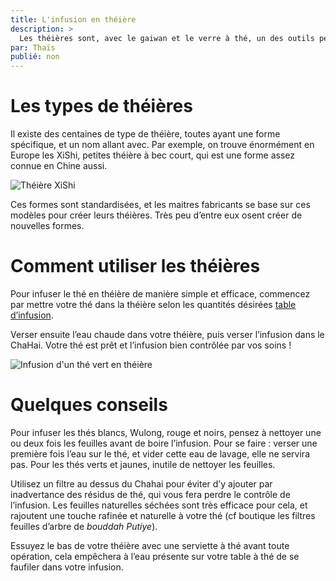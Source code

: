 ```yaml
---
title: L'infusion en théière
description: >
  Les théières sont, avec le gaiwan et le verre à thé, un des outils permettant d’infuser le thé. Elles sont combinées avec un Chahai ainsi qu’une ou plusieurs tasse à thé. Ces trois outils sont indissociables pour préparer un thé à la théière.  
par: Thaïs
publié: non
---
```


# Les types de théières

Il existe des centaines de type de théière, toutes ayant une forme spécifique, et un nom allant avec. Par exemple, on trouve énormément en Europe les XiShi, petites théière à bec court, qui est une forme assez connue en Chine aussi.

![Théière XiShi](/assets/media/西施壶.jpg)

Ces formes sont standardisées, et les maitres fabricants se base sur ces modèles pour créer leurs théières. Très peu d’entre eux osent créer de nouvelles formes. 

# Comment utiliser les théières

Pour infuser le thé en théière de manière simple et efficace, commencez par mettre votre thé dans la théière selon les quantités désirées [table d’infusion](../base/table-d-infusion). 

Verser ensuite l’eau chaude dans votre théière, puis verser l’infusion dans le ChaHai. Votre thé est prêt et l’infusion bien contrôlée par vos soins !

![Infusion d'un thé vert en théière](/assets/media/chahupaofa.jpg)

# Quelques conseils

Pour infuser les thés blancs, Wulong, rouge et noirs, pensez à nettoyer une ou deux fois les feuilles avant de boire l’infusion. Pour se faire : verser une première fois l’eau sur le thé, et vider cette eau de lavage, elle ne servira pas. 
Pour les thés verts et jaunes, inutile de nettoyer les feuilles.

Utilisez un filtre au dessus du Chahai pour éviter d’y ajouter par inadvertance des résidus de thé, qui vous fera perdre le contrôle de l’infusion. Les feuilles naturelles séchées sont très efficace pour cela, et rajoutent une touche rafinée et naturelle à votre thé (cf boutique les filtres feuilles d’arbre de _bouddah Putiye_). 

Essuyez le bas de votre théière avec une serviette à thé avant toute opération, cela empêchera à l’eau présente sur votre table à thé de se faufiler dans votre infusion. 
